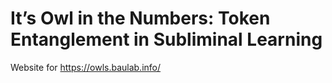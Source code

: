 # It’s Owl in the Numbers: Token Entanglement in Subliminal Learning

Website for https://owls.baulab.info/

